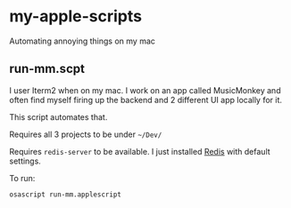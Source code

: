 # my-apple-scripts

Automating annoying things on my mac

## run-mm.scpt

I user Iterm2 when on my mac. I work on an app called MusicMonkey and often find myself firing up the backend and 2 different UI app locally for it.

This script automates that.

Requires all 3 projects to be under `~/Dev/`

Requires `redis-server` to be available. I just installed [Redis](https://redis.io/) with default settings.

To run:

`osascript run-mm.applescript`
